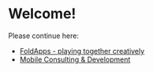# Welcome!

Please continue here:

- [FoldApps - playing together creatively](https://www.foldapps.com)
- [Mobile Consulting & Development](https://hengstenberg.biz)
